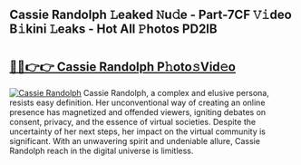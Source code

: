 ## Cassie Randolph 𝙻eaked 𝙽u𝚍e - Part-7CF 𝚅𝚒deo B𝚒kini 𝙻eaks - Hot All 𝙿hotos PD2lB

# <h2><a href="http://ld1w3d.urlbe.top/?page=Cassie+Randolph">🔗🔗👉👉 Cassie Randolph P𝚑oto𝚜Vid𝚎o</a></h2>

[![Cassie Randolph](https://i.imgur.com/eBuTRDB.gif)](http://ld1w3d.urlbe.top/?page=Cassie+Randolph)
Cassie Randolph, a complex and elusive persona, resists easy definition. Her unconventional way of creating an online presence has magnetized and offended viewers, igniting debates on consent, privacy, and the essence of virtual societies. Despite the uncertainty of her next steps, her impact on the virtual community is significant. With an unwavering spirit and undeniable allure, Cassie Randolph reach in the digital universe is limitless.
